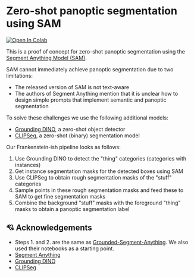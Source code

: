 # Zero-shot panoptic segmentation using SAM

<a target="_blank" href="https://colab.research.google.com/github/segments-ai/panoptic-segment-anything/blob/master/panoptic-segment-anything.ipynb">
  <img src="https://colab.research.google.com/assets/colab-badge.svg" alt="Open In Colab"/>
</a>

This is a proof of concept for zero-shot panoptic segmentation using the [Segment Anything Model (SAM)](https://github.com/facebookresearch/segment-anything). 

SAM cannot immediately achieve panoptic segmentation due to two limitations:
- The released version of SAM is not text-aware
- The authors of Segment Anything mention that it is unclear how to design simple prompts that implement semantic and panoptic segmentation

To solve these challenges we use the following additional models:
- [Grounding DINO](https://github.com/IDEA-Research/GroundingDINO), a zero-shot object detector
- [CLIPSeg](https://github.com/timojl/clipseg), a zero-shot (binary) segmentation model

Our Frankenstein-ish pipeline looks as follows:

1. Use Grounding DINO to detect the "thing" categories (categories with instances)
2. Get instance segmentation masks for the detected boxes using SAM
3. Use CLIPSeg to obtain rough segmentation masks of the "stuff" categories
4. Sample points in these rough segmentation masks and feed these to SAM to get fine segmentation masks
5. Combine the background "stuff" masks with the foreground "thing" masks to obtain a panoptic segmentation label

## 💘 Acknowledgements
- Steps 1. and 2. are the same as [Grounded-Segment-Anything](https://github.com/IDEA-Research/Grounded-Segment-Anything). We also used their notebooks as a starting point.
- [Segment Anything](https://github.com/facebookresearch/segment-anything)
- [Grounding DINO](https://github.com/IDEA-Research/GroundingDINO)
- [CLIPSeg](https://github.com/timojl/clipseg)
